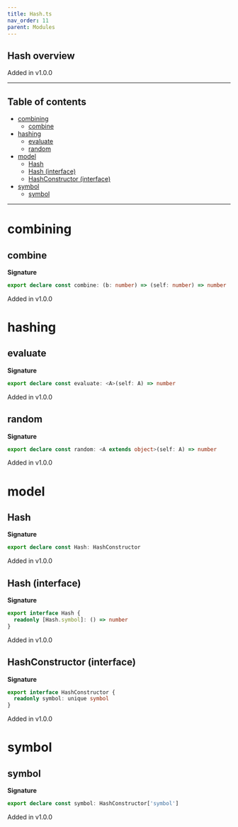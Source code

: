 ```yaml
---
title: Hash.ts
nav_order: 11
parent: Modules
---
```


## Hash overview

Added in v1.0.0

---

<h2 class="text-delta">Table of contents</h2>

- [combining](#combining)
  - [combine](#combine)
- [hashing](#hashing)
  - [evaluate](#evaluate)
  - [random](#random)
- [model](#model)
  - [Hash](#hash)
  - [Hash (interface)](#hash-interface)
  - [HashConstructor (interface)](#hashconstructor-interface)
- [symbol](#symbol)
  - [symbol](#symbol-1)

---

# combining

## combine

**Signature**

```ts
export declare const combine: (b: number) => (self: number) => number
```

Added in v1.0.0

# hashing

## evaluate

**Signature**

```ts
export declare const evaluate: <A>(self: A) => number
```

Added in v1.0.0

## random

**Signature**

```ts
export declare const random: <A extends object>(self: A) => number
```

Added in v1.0.0

# model

## Hash

**Signature**

```ts
export declare const Hash: HashConstructor
```

Added in v1.0.0

## Hash (interface)

**Signature**

```ts
export interface Hash {
  readonly [Hash.symbol]: () => number
}
```

Added in v1.0.0

## HashConstructor (interface)

**Signature**

```ts
export interface HashConstructor {
  readonly symbol: unique symbol
}
```

Added in v1.0.0

# symbol

## symbol

**Signature**

```ts
export declare const symbol: HashConstructor['symbol']
```

Added in v1.0.0
